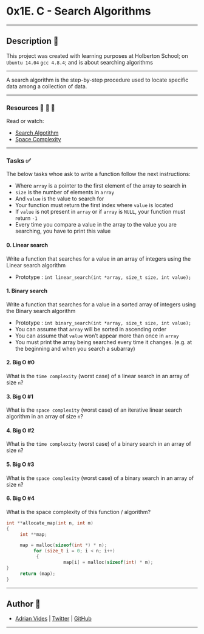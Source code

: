# 0x1E. C - Search Algorithms
---

## Description :newspaper:
This project was created with learning purposes at Holberton School; on `Ubuntu 14.04` `gcc 4.8.4`; and is about searching algorithms

---

A search algorithm is the step-by-step procedure used to locate specific data among a collection of data.

---

### Resources :blue_book: :orange_book: :green_book:
Read or watch:
- [Search Algotithm](https://en.wikipedia.org/wiki/Search_algorithm)
- [Space Complexity](https://www.geeksforgeeks.org/g-fact-86/)

---

### Tasks :white_check_mark:

The below tasks whoe ask to write a function follow the next instructions:
- Where `array` is a pointer to the first element of the array to search in
- `size` is the number of elements in `array`
- And `value` is the value to search for
- Your function must return the first index where `value` is located
- If `value` is not present in `array` or if `array` is `NULL`, your function must return `-1`
- Every time you compare a value in the array to the value you are searching, you have to print this value

#### 0. Linear search
Write a function that searches for a value in an array of integers using the Linear search algorithm
- Prototype : `int linear_search(int *array, size_t size, int value);`

#### 1. Binary search
Write a function that searches for a value in a sorted array of integers using the Binary search algorithm
- Prototype : `int binary_search(int *array, size_t size, int value);`
- You can assume that `array` will be sorted in ascending order
- You can assume that `value` won’t appear more than once in `array`
- You must print the array being searched every time it changes. (e.g. at the beginning and when you search a subarray)

#### 2. Big O #0
What is the `time complexity` (worst case) of a linear search in an array of size `n`?

#### 3. Big O #1
What is the `space complexity` (worst case) of an iterative linear search algorithm in an array of size `n`?

#### 4. Big O #2
What is the `time complexity` (worst case) of a binary search in an array of size `n`?

#### 5. Big O #3
What is the `space complexity` (worst case) of a binary search in an array of size `n`?

#### 6. Big O #4
What is the space complexity of this function / algorithm?
```c
int **allocate_map(int n, int m)
{
     int **map;

     map = malloc(sizeof(int *) * n);
          for (size_t i = 0; i < n; i++)
	       {
	                 map[i] = malloc(sizeof(int) * m);
}
     return (map);
}
```

---

## Author :bust_in_silhouette:
- [Adrian Vides] | [Twitter] | [GitHub]



---

[GitHub]: <https://github.com/AdrianVides56>
[Twitter]: <https://twitter.com/termi56661>
[Adrian Vides]: <https://www.linkedin.com/in/adrian-felipe-vides-jimenez-a201401b7>
